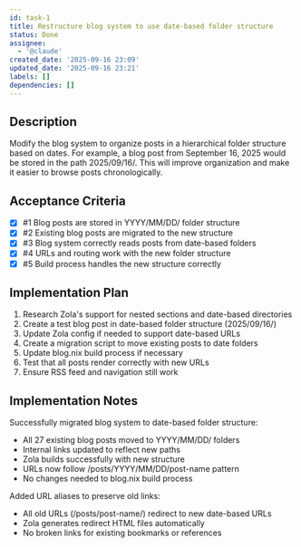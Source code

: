 ```yaml
---
id: task-1
title: Restructure blog system to use date-based folder structure
status: Done
assignee:
  - '@claude'
created_date: '2025-09-16 23:09'
updated_date: '2025-09-16 23:21'
labels: []
dependencies: []
---
```


## Description

Modify the blog system to organize posts in a hierarchical folder structure based on dates. For example, a blog post from September 16, 2025 would be stored in the path 2025/09/16/. This will improve organization and make it easier to browse posts chronologically.

## Acceptance Criteria
<!-- AC:BEGIN -->
- [x] #1 Blog posts are stored in YYYY/MM/DD/ folder structure
- [x] #2 Existing blog posts are migrated to the new structure
- [x] #3 Blog system correctly reads posts from date-based folders
- [x] #4 URLs and routing work with the new folder structure
- [x] #5 Build process handles the new structure correctly
<!-- AC:END -->


## Implementation Plan

1. Research Zola's support for nested sections and date-based directories
2. Create a test blog post in date-based folder structure (2025/09/16/)
3. Update Zola config if needed to support date-based URLs
4. Create a migration script to move existing posts to date folders
5. Update blog.nix build process if necessary
6. Test that all posts render correctly with new URLs
7. Ensure RSS feed and navigation still work


## Implementation Notes

Successfully migrated blog system to date-based folder structure:

- All 27 existing blog posts moved to YYYY/MM/DD/ folders
- Internal links updated to reflect new paths
- Zola builds successfully with new structure
- URLs now follow /posts/YYYY/MM/DD/post-name pattern
- No changes needed to blog.nix build process

Added URL aliases to preserve old links:
- All old URLs (/posts/post-name/) redirect to new date-based URLs
- Zola generates redirect HTML files automatically
- No broken links for existing bookmarks or references
